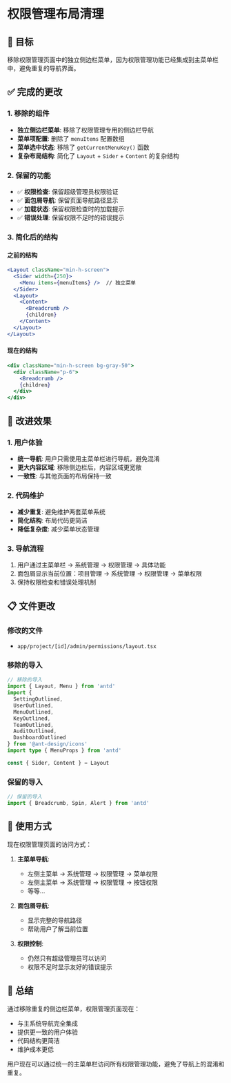 # 权限管理布局清理

## 🎯 目标

移除权限管理页面中的独立侧边栏菜单，因为权限管理功能已经集成到主菜单栏中，避免重复的导航界面。

## ✅ 完成的更改

### 1. 移除的组件
- **独立侧边栏菜单**: 移除了权限管理专用的侧边栏导航
- **菜单项配置**: 删除了 `menuItems` 配置数组
- **菜单选中状态**: 移除了 `getCurrentMenuKey()` 函数
- **复杂布局结构**: 简化了 `Layout` + `Sider` + `Content` 的复杂结构

### 2. 保留的功能
- ✅ **权限检查**: 保留超级管理员权限验证
- ✅ **面包屑导航**: 保留页面导航路径显示
- ✅ **加载状态**: 保留权限检查时的加载提示
- ✅ **错误处理**: 保留权限不足时的错误提示

### 3. 简化后的结构

#### 之前的结构
```jsx
<Layout className="min-h-screen">
  <Sider width={250}>
    <Menu items={menuItems} />  // 独立菜单
  </Sider>
  <Layout>
    <Content>
      <Breadcrumb />
      {children}
    </Content>
  </Layout>
</Layout>
```

#### 现在的结构
```jsx
<div className="min-h-screen bg-gray-50">
  <div className="p-6">
    <Breadcrumb />
    {children}
  </div>
</div>
```

## 🎯 改进效果

### 1. 用户体验
- **统一导航**: 用户只需使用主菜单栏进行导航，避免混淆
- **更大内容区域**: 移除侧边栏后，内容区域更宽敞
- **一致性**: 与其他页面的布局保持一致

### 2. 代码维护
- **减少重复**: 避免维护两套菜单系统
- **简化结构**: 布局代码更简洁
- **降低复杂度**: 减少菜单状态管理

### 3. 导航流程
1. 用户通过主菜单栏 → 系统管理 → 权限管理 → 具体功能
2. 面包屑显示当前位置：项目管理 → 系统管理 → 权限管理 → 菜单权限
3. 保持权限检查和错误处理机制

## 📋 文件更改

### 修改的文件
- `app/project/[id]/admin/permissions/layout.tsx`

### 移除的导入
```typescript
// 移除的导入
import { Layout, Menu } from 'antd'
import {
  SettingOutlined,
  UserOutlined,
  MenuOutlined,
  KeyOutlined,
  TeamOutlined,
  AuditOutlined,
  DashboardOutlined
} from '@ant-design/icons'
import type { MenuProps } from 'antd'

const { Sider, Content } = Layout
```

### 保留的导入
```typescript
// 保留的导入
import { Breadcrumb, Spin, Alert } from 'antd'
```

## 🚀 使用方式

现在权限管理页面的访问方式：

1. **主菜单导航**:
   - 左侧主菜单 → 系统管理 → 权限管理 → 菜单权限
   - 左侧主菜单 → 系统管理 → 权限管理 → 按钮权限
   - 等等...

2. **面包屑导航**:
   - 显示完整的导航路径
   - 帮助用户了解当前位置

3. **权限控制**:
   - 仍然只有超级管理员可以访问
   - 权限不足时显示友好的错误提示

## 🎉 总结

通过移除重复的侧边栏菜单，权限管理页面现在：
- 与主系统导航完全集成
- 提供更一致的用户体验
- 代码结构更简洁
- 维护成本更低

用户现在可以通过统一的主菜单栏访问所有权限管理功能，避免了导航上的混淆和重复。

